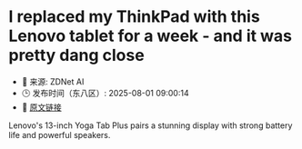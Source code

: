 # I replaced my ThinkPad with this Lenovo tablet for a week - and it was pretty dang close
- 📅 来源: ZDNet AI
- 🕒 发布时间（东八区）: 2025-08-01 09:00:14
- 🔗 [原文链接](https://www.zdnet.com/article/i-replaced-my-thinkpad-with-this-lenovo-tablet-for-a-week-and-it-was-pretty-dang-close/)

Lenovo's 13-inch Yoga Tab Plus pairs a stunning display with strong battery life and powerful speakers.